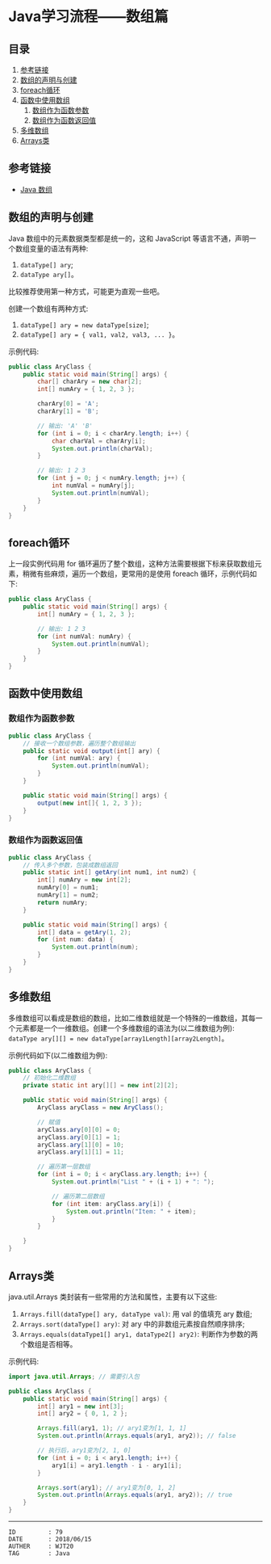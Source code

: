 
# Java学习流程——数组篇 #

## 目录 ##

1. [参考链接](#href1)
2. [数组的声明与创建](#href2)
3. [foreach循环](#href3)
4. [函数中使用数组](#href4)
    1. [数组作为函数参数](#href4-1)
    2. [数组作为函数返回值](#href4-2)
5. [多维数组](#href5)
6. [Arrays类](#href6)

## <a name="href1">参考链接</a> ##

- [Java 数组](http://www.runoob.com/java/java-array.html)

## <a name="href2">数组的声明与创建</a> ##

Java 数组中的元素数据类型都是统一的，这和 JavaScript 等语言不通，声明一个数组变量的语法有两种:

1. `dataType[] ary`;
2. `dataType ary[]`。

比较推荐使用第一种方式，可能更为直观一些吧。

创建一个数组有两种方式:

1. `dataType[] ary = new dataType[size]`;
2. `dataType[] ary = { val1, val2, val3, ... }`。

示例代码:

```Java
public class AryClass {
    public static void main(String[] args) {
        char[] charAry = new char[2];
        int[] numAry = { 1, 2, 3 };

        charAry[0] = 'A';
        charAry[1] = 'B';

        // 输出: 'A' 'B'
        for (int i = 0; i < charAry.length; i++) {
            char charVal = charAry[i];
            System.out.println(charVal);
        }

        // 输出: 1 2 3
        for (int j = 0; j < numAry.length; j++) {
            int numVal = numAry[j];
            System.out.println(numVal);
        }
    }
}
```

## <a name="href3">foreach循环</a> ##

上一段实例代码用 for 循环遍历了整个数组，这种方法需要根据下标来获取数组元素，稍微有些麻烦，遍历一个数组，更常用的是使用 foreach 循环，示例代码如下:

```Java
public class AryClass {
    public static void main(String[] args) {
        int[] numAry = { 1, 2, 3 };

        // 输出: 1 2 3
        for (int numVal: numAry) {
            System.out.println(numVal);
        }
    }
}
```

## <a name="href4">函数中使用数组</a> ##

### <a name="href4-1">数组作为函数参数</a> ###

```Java
public class AryClass {
    // 接收一个数组参数，遍历整个数组输出
    public static void output(int[] ary) {
        for (int numVal: ary) {
            System.out.println(numVal);
        }
    }

    public static void main(String[] args) {
        output(new int[]{ 1, 2, 3 });
    }
}
```

### <a name="href4-2">数组作为函数返回值</a> ###

```Java
public class AryClass {
    // 传入多个参数，包装成数组返回
    public static int[] getAry(int num1, int num2) {
        int[] numAry = new int[2];
        numAry[0] = num1;
        numAry[1] = num2;
        return numAry;
    }

    public static void main(String[] args) {
        int[] data = getAry(1, 2);
        for (int num: data) {
            System.out.println(num);
        }
    }
}
```

## <a name="href5">多维数组</a> ##

多维数组可以看成是数组的数组，比如二维数组就是一个特殊的一维数组，其每一个元素都是一个一维数组。创建一个多维数组的语法为(以二维数组为例): `dataType ary[][] = new dataType[array1Length][array2Length]`。

示例代码如下(以二维数组为例):

```Java
public class AryClass {
    // 初始化二维数组
    private static int ary[][] = new int[2][2];

    public static void main(String[] args) {
        AryClass aryClass = new AryClass();

        // 赋值
        aryClass.ary[0][0] = 0;
        aryClass.ary[0][1] = 1;
        aryClass.ary[1][0] = 10;
        aryClass.ary[1][1] = 11;

        // 遍历第一层数组
        for (int i = 0; i < aryClass.ary.length; i++) {
            System.out.println("List " + (i + 1) + ": ");

            // 遍历第二层数组
            for (int item: aryClass.ary[i]) {
                System.out.println("Item: " + item);
            }
        }

    }
}
```

## <a name="href6">Arrays类</a> ##

java.util.Arrays 类封装有一些常用的方法和属性，主要有以下这些:

1. `Arrays.fill(dataType[] ary, dataType val)`: 用 val 的值填充 ary 数组;
2. `Arrays.sort(dataType[] ary)`: 对 ary 中的非数组元素按自然顺序排序;
3. `Arrays.equals(dataType1[] ary1, dataType2[] ary2)`: 判断作为参数的两个数组是否相等。

示例代码:

```Java
import java.util.Arrays; // 需要引入包

public class AryClass {
    public static void main(String[] args) {
        int[] ary1 = new int[3];
        int[] ary2 = { 0, 1, 2 };

        Arrays.fill(ary1, 1); // ary1变为[1, 1, 1]
        System.out.println(Arrays.equals(ary1, ary2)); // false

        // 执行后，ary1变为[2, 1, 0]
        for (int i = 0; i < ary1.length; i++) {
            ary1[i] = ary1.length - i - ary1[i];
        }

        Arrays.sort(ary1); // ary1变为[0, 1, 2]
        System.out.println(Arrays.equals(ary1, ary2)); // true
    }
}
```

---

```
ID         : 79
DATE       : 2018/06/15
AUTHER     : WJT20
TAG        : Java
```
